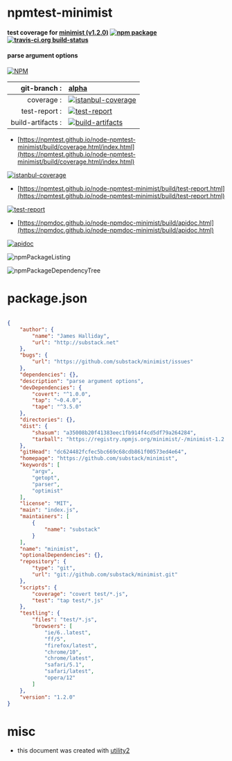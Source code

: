 # npmtest-minimist

#### test coverage for  [minimist (v1.2.0)](https://github.com/substack/minimist)  [![npm package](https://img.shields.io/npm/v/npmtest-minimist.svg?style=flat-square)](https://www.npmjs.org/package/npmtest-minimist) [![travis-ci.org build-status](https://api.travis-ci.org/npmtest/node-npmtest-minimist.svg)](https://travis-ci.org/npmtest/node-npmtest-minimist)

#### parse argument options

[![NPM](https://nodei.co/npm/minimist.png?downloads=true&downloadRank=true&stars=true)](https://www.npmjs.com/package/minimist)

| git-branch : | [alpha](https://github.com/npmtest/node-npmtest-minimist/tree/alpha)|
|--:|:--|
| coverage : | [![istanbul-coverage](https://npmtest.github.io/node-npmtest-minimist/build/coverage.badge.svg)](https://npmtest.github.io/node-npmtest-minimist/build/coverage.html/index.html)|
| test-report : | [![test-report](https://npmtest.github.io/node-npmtest-minimist/build/test-report.badge.svg)](https://npmtest.github.io/node-npmtest-minimist/build/test-report.html)|
| build-artifacts : | [![build-artifacts](https://npmtest.github.io/node-npmtest-minimist/glyphicons_144_folder_open.png)](https://github.com/npmtest/node-npmtest-minimist/tree/gh-pages/build)|

- [https://npmtest.github.io/node-npmtest-minimist/build/coverage.html/index.html](https://npmtest.github.io/node-npmtest-minimist/build/coverage.html/index.html)

[![istanbul-coverage](https://npmtest.github.io/node-npmtest-minimist/build/screenCapture.buildCi.browser.%252Ftmp%252Fbuild%252Fcoverage.lib.html.png)](https://npmtest.github.io/node-npmtest-minimist/build/coverage.html/index.html)

- [https://npmtest.github.io/node-npmtest-minimist/build/test-report.html](https://npmtest.github.io/node-npmtest-minimist/build/test-report.html)

[![test-report](https://npmtest.github.io/node-npmtest-minimist/build/screenCapture.buildCi.browser.%252Ftmp%252Fbuild%252Ftest-report.html.png)](https://npmtest.github.io/node-npmtest-minimist/build/test-report.html)

- [https://npmdoc.github.io/node-npmdoc-minimist/build/apidoc.html](https://npmdoc.github.io/node-npmdoc-minimist/build/apidoc.html)

[![apidoc](https://npmdoc.github.io/node-npmdoc-minimist/build/screenCapture.buildCi.browser.%252Ftmp%252Fbuild%252Fapidoc.html.png)](https://npmdoc.github.io/node-npmdoc-minimist/build/apidoc.html)

![npmPackageListing](https://npmtest.github.io/node-npmtest-minimist/build/screenCapture.npmPackageListing.svg)

![npmPackageDependencyTree](https://npmtest.github.io/node-npmtest-minimist/build/screenCapture.npmPackageDependencyTree.svg)



# package.json

```json

{
    "author": {
        "name": "James Halliday",
        "url": "http://substack.net"
    },
    "bugs": {
        "url": "https://github.com/substack/minimist/issues"
    },
    "dependencies": {},
    "description": "parse argument options",
    "devDependencies": {
        "covert": "^1.0.0",
        "tap": "~0.4.0",
        "tape": "^3.5.0"
    },
    "directories": {},
    "dist": {
        "shasum": "a35008b20f41383eec1fb914f4cd5df79a264284",
        "tarball": "https://registry.npmjs.org/minimist/-/minimist-1.2.0.tgz"
    },
    "gitHead": "dc624482fcfec5bc669c68cdb861f00573ed4e64",
    "homepage": "https://github.com/substack/minimist",
    "keywords": [
        "argv",
        "getopt",
        "parser",
        "optimist"
    ],
    "license": "MIT",
    "main": "index.js",
    "maintainers": [
        {
            "name": "substack"
        }
    ],
    "name": "minimist",
    "optionalDependencies": {},
    "repository": {
        "type": "git",
        "url": "git://github.com/substack/minimist.git"
    },
    "scripts": {
        "coverage": "covert test/*.js",
        "test": "tap test/*.js"
    },
    "testling": {
        "files": "test/*.js",
        "browsers": [
            "ie/6..latest",
            "ff/5",
            "firefox/latest",
            "chrome/10",
            "chrome/latest",
            "safari/5.1",
            "safari/latest",
            "opera/12"
        ]
    },
    "version": "1.2.0"
}
```



# misc
- this document was created with [utility2](https://github.com/kaizhu256/node-utility2)
